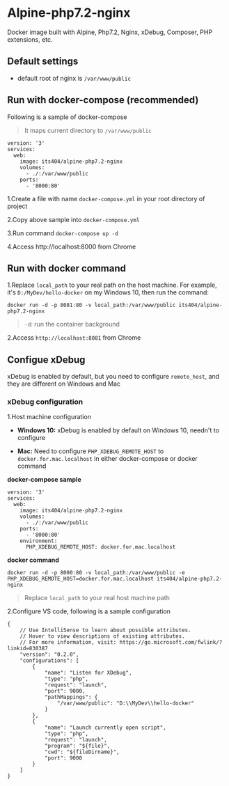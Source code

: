 # Alpine-php7.2-nginx

Docker image built with Alpine, Php7.2, Nginx, xDebug, Composer, PHP extensions, etc.

## Default settings
- default root of nginx is `/var/www/public`

## Run with docker-compose (recommended)
Following is a sample of docker-compose

> It maps current directory to `/var/www/public`

```
version: '3'
services:
  web:
    image: its404/alpine-php7.2-nginx
    volumes:
      - ./:/var/www/public
    ports:
      - '8000:80'
```

1.Create a file with name `docker-compose.yml` in your root directory of project

2.Copy above sample into `docker-compose.yml`

3.Run command `docker-compose up -d`

4.Access http://localhost:8000 from Chrome

## Run with docker command

1.Replace `local_path` to your real path on the host machine. For example, it's `D:/MyDev/hello-docker` on my Windows 10,
then run the command:

```docker run -d -p 8081:80 -v local_path:/var/www/public its404/alpine-php7.2-nginx```

> `-d`: run the container background

2.Access `http://localhost:8081` from Chrome


## Configue xDebug
xDebug is enabled by default, but you need to configure `remote_host`, and they are different on Windows and Mac

### xDebug configuration
1.Host machine configuration
    
- __Windows 10:__ 
xDebug is enabled by default on Windows 10, needn't to configure
  
- __Mac:__
Need to configure `PHP_XDEBUG_REMOTE_HOST` to `docker.for.mac.localhost` in either docker-compose or docker command

__docker-compose sample__

```
version: '3'
services:
  web:
    image: its404/alpine-php7.2-nginx
    volumes:
      - ./:/var/www/public
    ports:
      - '8000:80'
    environment:
      PHP_XDEBUG_REMOTE_HOST: docker.for.mac.localhost
```

__docker command__

`docker run -d -p 8000:80 -v local_path:/var/www/public -e PHP_XDEBUG_REMOTE_HOST=docker.for.mac.localhost its404/alpine-php7.2-nginx`

> Replace `local_path` to your real host machine path

2.Configure VS code, following is a sample configuration

```
{
    // Use IntelliSense to learn about possible attributes.
    // Hover to view descriptions of existing attributes.
    // For more information, visit: https://go.microsoft.com/fwlink/?linkid=830387
    "version": "0.2.0",
    "configurations": [
        {
            "name": "Listen for XDebug",
            "type": "php",
            "request": "launch",
            "port": 9000,
            "pathMappings": {
                "/var/www/public": "D:\\MyDev\\hello-docker"
            }
        },
        {
            "name": "Launch currently open script",
            "type": "php",
            "request": "launch",
            "program": "${file}",
            "cwd": "${fileDirname}",
            "port": 9000
        }
    ]
}
```
